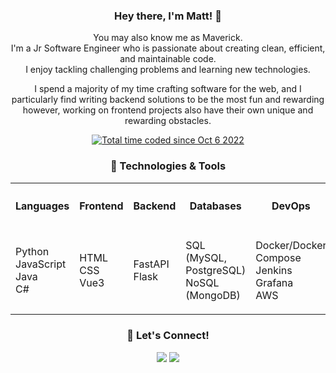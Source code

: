 <h3 align="center">Hey there, I'm Matt! 👋</h3>
<p align="center">
    You may also know me as Maverick.<br />
    I'm a Jr Software Engineer who is passionate about creating clean, efficient, and maintainable code.<br />
    I enjoy tackling challenging problems and learning new technologies.<br />
</p>
<p align="center">
    I spend a majority of my time crafting software for the web, and I particularly find writing backend solutions to be the most fun and rewarding however, working on frontend projects also have their own unique and rewarding obstacles.<br />
</p>
<p align="center">
<a href="https://wakatime.com/@98f82f74-56ef-41ed-aad7-312ed2697484"><img src="https://wakatime.com/badge/user/98f82f74-56ef-41ed-aad7-312ed2697484.svg" alt="Total time coded since Oct 6 2022" /></a>
</p>

<h3 align="center">🔧 Technologies & Tools</h3>


<table align="center">
<tr>
<th>

<h4>Languages</h4>

</th>
<th>

<h4>Frontend</h4>

</th>
<th>

<h4>Backend</h4>

</th>
<th>

<h4>Databases</h4>

</th>
<th>

<h4>DevOps</h4>

</th>
<th>

<h4>Other</h4>

</th>
</tr>
<tr>
<td>

Python<br />
JavaScript<br />
Java<br />
C#<br />

</td>
<td>

HTML<br />
CSS<br />
Vue3<br />

</td>
<td>

FastAPI<br />
Flask<br />

</td>
<td>

SQL (MySQL, PostgreSQL)<br />
NoSQL (MongoDB)<br />

</td>
<td>

Docker/Docker Compose<br />
Jenkins<br />
Grafana<br />
AWS<br />

</td>
<td>

Git<br />
RESTful APIs<br />
Agile methodologies<br />

</td>
</tr>
</table>


<h3 align="center">💬 Let's Connect!</h3>
<p align="center">
<a href="https://www.linkedin.com/in/matthew-reeder-willson/"><img src="https://img.shields.io/badge/LinkedIn-0077B5?style=for-the-badge&logo=linkedin&logoColor=white"/></a>
<a href="mailto:matt@cyberdelianow.com"><img src="https://img.shields.io/badge/Email-D14836?style=for-the-badge&logo=gmail&logoColor=white"/></a>
</p>
<img src="https://2no.co/1KqmH4.png" width="1" height="1" border="0" />